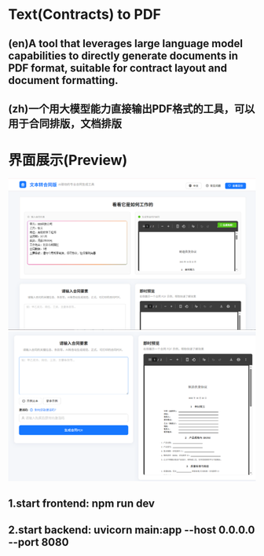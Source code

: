 # Text(Contracts) to PDF
## (en)A tool that leverages large language model capabilities to directly generate documents in PDF format, suitable for contract layout and document formatting.
## (zh)一个用大模型能力直接输出PDF格式的工具，可以用于合同排版，文档排版
# 界面展示(Preview)
![预览图](frontend/preview.png)
![预览图](frontend/preview2.png)
## 1.start frontend: npm run dev
## 2.start backend: uvicorn main:app --host 0.0.0.0 --port 8080

